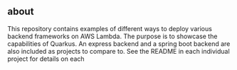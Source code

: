 
## about

This repository contains examples of different ways to deploy various backend frameworks on AWS Lambda. The purpose is to showcase the capabilities of Quarkus. An express backend and a spring boot backend are also included as projects to compare to. See the README in each individual project for details on each